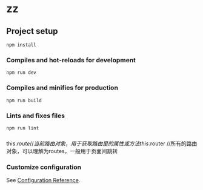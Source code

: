 # zz

## Project setup
```
npm install
```

### Compiles and hot-reloads for development
```
npm run dev
```

### Compiles and minifies for production
```
npm run build
```

### Lints and fixes files
```
npm run lint
```
### 
this.$route  //当前路由对象，用于获取路由里的属性或方法
this.$router  //所有的路由对象，可以理解为routes，一般用于页面间跳转

### Customize configuration
See [Configuration Reference](https://cli.vuejs.org/config/).
